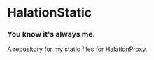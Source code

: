 # HalationStatic
### You know it's always me.
A repository for my static files for [HalationProxy](https://github.com/TeamLuki/HalationProxy).